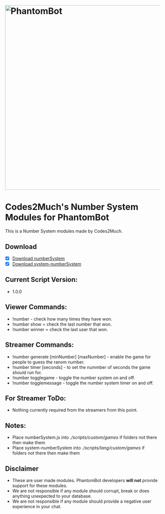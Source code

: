 # <img alt="PhantomBot" src="https://phantombot.tv/img/new-logo-dark-v2.png" width="600px"/>

# Codes2Much's Number System Modules for PhantomBot
This is a Number System modules made by Codes2Much.

## Download
- [x] [Download numberSystem](/custom/games/numberSystem/numberSystem.js?raw=true "numberSystem")
- [x] [Download system-numberSystem](/lang/english/custom/games/games-numberSystem.js?raw=true "system-numberSystem")

## Current Script Version:
- 1.0.0

## Viewer Commands:
- !number - check how many times they have won.
- !number show = check the last number that won.
- !number winner = check the last user that won.

## Streamer Commands:
- !number generate [minNumber] [maxNumber] - enable the game for people to guess the ranom number.
- !number timer [seconds] - to set the nummber of seconds the game should run for.
- !number togglegame - toggle the number system on and off.
- !number togglemessage - toggle the number system timer on and off.

## For Streamer ToDo:
- Nothing currently required from the streamers from this point.

## Notes:
- Place numberSystem.js into *./scripts/custom/games* if folders not there then make them
- Place system-numberSystem into *./scripts/lang/custom/games* if folders not there then make them

## Disclaimer
- These are user made modules. PhantomBot developers **will not** provide support for these modules.
- We are not responsible if any module should corrupt, break or does anything unexpected to your database.
- We are not responsible if any module should provide a negative user experience in your chat.
